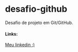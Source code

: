# desafio-github
Desafio de projeto em Git/GitHub.

#### Links:
[Meu linkedin :)](https://www.linkedin.com/in/carolina-silvestre-perdig%C3%A3o-3ba762186/)
